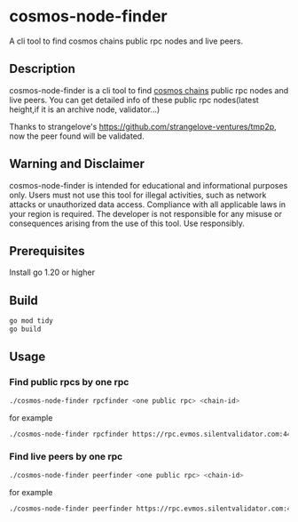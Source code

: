 # cosmos-node-finder
A cli tool to find cosmos chains public rpc nodes and live peers.

## Description

cosmos-node-finder is a cli tool to find [cosmos chains](https://cosmos.network/) public rpc nodes and live peers.
You can get detailed info of these public rpc nodes(latest height,if it is an archive node, validator...)

Thanks to strangelove's https://github.com/strangelove-ventures/tmp2p, now the peer found will be validated.

## Warning and Disclaimer
cosmos-node-finder is intended for educational and informational purposes only. Users must not use this tool for illegal activities, such as network attacks or unauthorized data access. Compliance with all applicable laws in your region is required. The developer is not responsible for any misuse or consequences arising from the use of this tool. Use responsibly.

## Prerequisites

Install go 1.20 or higher

## Build

```bash
go mod tidy
go build 
```

## Usage
### Find public rpcs by one rpc
```bash
./cosmos-node-finder rpcfinder <one public rpc> <chain-id>
```
for example
```bash
./cosmos-node-finder rpcfinder https://rpc.evmos.silentvalidator.com:443 evmos_9001-2
```
### Find live peers by one rpc 
```bash
./cosmos-node-finder peerfinder <one public rpc> <chain-id>
```
for example
```bash
./cosmos-node-finder peerfinder https://rpc.evmos.silentvalidator.com:443 evmos_9001-2
```